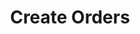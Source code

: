 ---
title: Create Orders
position_number: 1
type: post
description: /v1/future-u/trade/order/create
remark: Content-Type = application/x-www-form-urlencoded && application/json
parameters:
    -
        name: clientOrderId
        type: string
        mandatory: false
        default: N/A
        description: Client order ID
        ranges:
    -
        name: symbol
        type: string
        mandatory: true
        default: 
        description: Trading pair
        ranges:
    -
        name: orderSide
        type: string
        mandatory: true
        default: N/A
        description: Order side:BUY;SELL
        ranges: BUY;SELL
    -
        name: orderType
        type: string
        mandatory: true
        default: N/A
        description: Order type:LIMIT；MARKET
        ranges: LIMIT；MARKET
    -
        name: origQty
        type: number
        mandatory: true
        default: N/A
        description: Quantity (Cont)
        ranges:
    -
        name: price
        type: number
        mandatory: false
        default: N/A
        description: Price
        ranges:
#    -
#        name: reduceOnly
#        type: boolean
#        mandatory: false
#        default: false
#        description: Reduce only
#        ranges:
    -
        name: timeInForce
        type: string
        mandatory: false
        default: GTC
        description: Valid way:GTC;IOC;FOK;GTX
        ranges: GTC;IOC;FOK;GTX
    -
        name: triggerProfitPrice
        type: number
        mandatory: false
        default: N/A
        description: Stop profit price
        ranges:
    -
        name: triggerStopPrice
        type: number
        mandatory: false
        default: N/A
        description: Stop loss price
        ranges:
    -
        name: positionSide
        type: string
        mandatory: true
        default: N/A
        description: Position side:LONG;SHORT
        ranges: LONG;SHORT
content_markdown: |-
  #### **OrigQty Calculation Formula**

  ###### **Formula**  

  origQty = Truncate ((Balance * Percent * Leverage ) / (Mark_price * Contract_size))

  ###### **Explain**

      Truncate : take the integer part 

      Balance : (walletBalance - openOrderMarginFrozen) , api: /v1/future-u/user/compat/balance/list  

      Percent : user input , exp: 0.2 

      Leverage : leverage your want , exp: 20 

      Mark_price : current symobl mark price , exp: 88888 (btc_usdt) 

      Contract_size : contractSize , api: /v1/future-u/market/public/symbol/detail , Contract multiplier(face value)  

  ###### **Example**
  truncate(10000 * 0.2 * 20 / 88888 / 0.0001) = 4500

  #### **Limit Flow Rules**
  200/s/apikey
left_code_blocks:
    -
        code_block: "public void getKLine() {\r\n\tString text = HttpUtil.get(URL + \"/data/api/v1/future-u/trade/getKLine?market=btc_usdt&type=1min&since=0\");\r\n\tSystem.out.println(text);\r\n}"
        title: Java
        language: java
right_code_blocks:
  - code_block: |-
      {
        "msgInfo": {
          "code": "",
          "msg": ""
        },
        "msg": "",
        "data": {},
        "code": 200
      }
    title: Response
    language: json
---